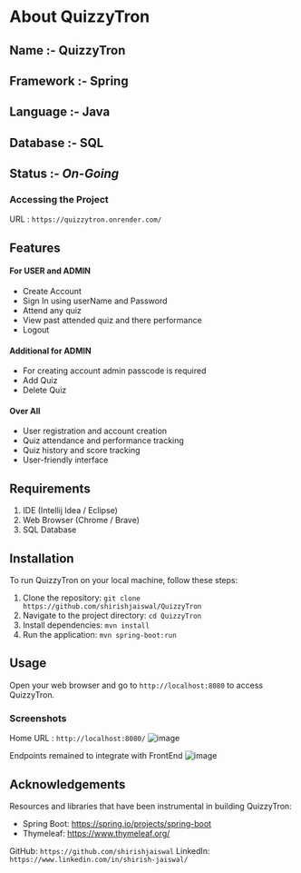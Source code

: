 # **About QuizzyTron**
## **Name :-** QuizzyTron
## **Framework :-** Spring
## **Language :-** Java
## **Database** :- SQL
## **Status** :- ***On-Going***

### Accessing the Project
URL : ```https://quizzytron.onrender.com/```

## Features
#### For USER and ADMIN
- Create Account
- Sign In using userName and Password
- Attend any quiz
- View past attended quiz and there performance</li>
- Logout
#### Additional for ADMIN
- For creating account admin passcode is required</li>
- Add Quiz
- Delete Quiz
#### Over All
- User registration and account creation
- Quiz attendance and performance tracking
- Quiz history and score tracking
- User-friendly interface

## Requirements
1. IDE (Intellij Idea / Eclipse)
2. Web Browser (Chrome / Brave)
3. SQL Database

## Installation
To run QuizzyTron on your local machine, follow these steps:

1. Clone the repository: `git clone https://github.com/shirishjaiswal/QuizzyTron`
2. Navigate to the project directory: `cd QuizzyTron`
3. Install dependencies: `mvn install`
4. Run the application: `mvn spring-boot:run`

## Usage
Open your web browser and go to `http://localhost:8080` to access QuizzyTron.

### Screenshots
Home URL : ```http://localhost:8080/```
![image](https://github.com/shirishjaiswal/QuizzyTron/assets/98471211/07547c65-7731-42b4-82e7-712c632f990c)

Endpoints remained to integrate with FrontEnd
![image](https://github.com/shirishjaiswal/QuizzyTron/assets/98471211/8c10b77b-a659-4303-8d98-79aa7689fd39)

## Acknowledgements
Resources and libraries that have been instrumental in building QuizzyTron:
- Spring Boot: https://spring.io/projects/spring-boot
- Thymeleaf: https://www.thymeleaf.org/

GitHub: ```https://github.com/shirishjaiswal```
LinkedIn: ```https://www.linkedin.com/in/shirish-jaiswal/```
